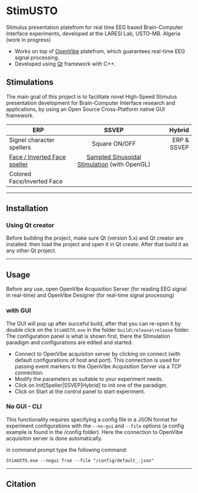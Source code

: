 # StimUSTO

Stimulus presentation platefrom for real time EEG based Brain-Computer Interface experiments, developed at the LARESI Lab, USTO-MB. Algeria (work in progress)

- Works on top of [OpenVibe](http://openvibe.inria.fr) platefrom, which guarantees real-time EEG signal processing.
- Developed using [Qt](https://www.qt.io) framework with C++.

## Stimulations
The main goal of this project is to facilitate novel High-Speed Stimulus presentation development for Brain-Computer Interface research and applications, by using an Open Source Cross-Platform native GUI framework.

| ERP           | SSVEP         | Hybrid  |
| ------------- |:-------------:| -----:|
|  Signel character spellers    | Square ON/OFF |ERP & SSVEP |
| [Face / Inverted Face speller](https://iopscience.iop.org/article/10.1088/1741-2560/9/2/026018)      | [Sampled Sinusoidal Stimulation](https://www.tandfonline.com/doi/abs/10.1080/2326263X.2014.944469) (with OpenGL)     |    |
| Colored Face/Inverted Face    |               |         |
---

## Installation

### Using Qt creator

Before building the project, make sure Qt (version 5.x) and Qt creator are installed. then load the project and open it in Qt create. After that build it as any other Qt project.

---

## Usage

Before any use, open OpenVibe Acquisition Server (for reading EEG signal in real-time) and OpenVibe Designer (for real-time signal processing)

### with GUI
The GUI will pop up after succeful build, after that you can re-open it by double click on the ```StimUSTO.exe``` in the folder ```build\release\release``` folder.
The configuration panel is what is shown first, there the Stimulation paradigm and configurations are edited and started.

- Connect to OpenVibe acquisiton server by clicking on connect (with default configurations of host and port). This connection is used for passing event markers to the OpenVibe Acquisition Server via a TCP connection.
- Modify the parameters as suitable to your experiment needs.
- Click on Init[Speller|SSVEP|Hybrid] to init one of the paradigm.
- Click on Start at the control panel to start experiment.

### No GUI - CLI
This functionality requires specifying a config file in a JSON format for experiment configurations with the ```--no-gui``` and ```--file``` options (a config example is found in the /config folder). Here the connection to OpenVibe acquisiton server is done automatically.

in command prompt type the following command:
```
StimUSTO.exe --nogui True --file "/config/default_.json"
```

---

## Citation

